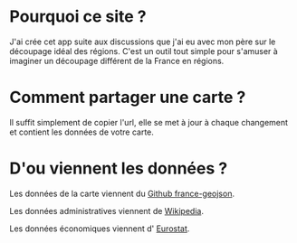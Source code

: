 # Pourquoi ce site ?

J'ai crée cet app suite aux discussions que j'ai eu avec mon père sur le découpage idéal des régions. C'est un outil
tout simple pour s'amuser à imaginer un découpage différent de la France en régions.

# Comment partager une carte ?

Il suffit simplement de copier l'url, elle se met à jour à chaque changement et contient les données de votre carte.

# D'ou viennent les données ?

Les données de la carte viennent du [Github france-geojson](https://github.com/gregoiredavid/france-geojson).

Les données administratives viennent de [Wikipedia](https://fr.wikipedia.org/wiki/R%C3%A9gion_fran%C3%A7aise).

Les données économiques viennent
d' [Eurostat](https://ec.europa.eu/eurostat/databrowser/view/nama_10r_3gdp/default/table?lang=en).